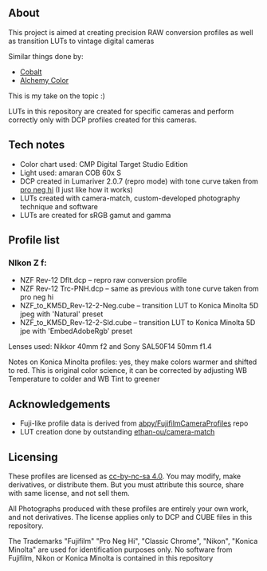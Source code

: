 ## About

This project is aimed at creating precision RAW conversion profiles as well as transition LUTs to vintage digital cameras

Similar things done by:
- [Cobalt](https://www.cobalt-image.com/)
- [Alchemy Color](https://alchemycolor.com/)

This is my take on the topic :)

LUTs in this repository are created for specific cameras and perform correctly only with DCP profiles created for this cameras. 

## Tech notes
- Color chart used: CMP Digital Target Studio Edition 
- Light used: amaran COB 60x S
- DCP created in Lumariver 2.0.7 (repro mode) with tone curve taken from [pro neg hi](https://github.com/abpy/FujifilmCameraProfiles/blob/master/dcp%20xml/pro%20neg%20hi.txt "pro neg hi.txt") (I just like how it works)
- LUTs created with camera-match, custom-developed photography technique and software
- LUTs are created for sRGB gamut and gamma 

## Profile list

### NIkon Z f:
- NZF Rev-12 Dflt.dcp – repro raw conversion profile
- NZF Rev-12 Trc-PNH.dcp – same as previous with tone curve taken from pro neg hi
- NZF_to_KM5D_Rev-12-2-Neg.cube – transition LUT to Konica Minolta 5D jpeg with 'Natural' preset
- NZF_to_KM5D_Rev-12-2-Sld.cube – transition LUT to Konica Minolta 5D jpe with 'EmbedAdobeRgb' preset

Lenses used: Nikkor 40mm f2 and Sony SAL50F14 50mm f1.4

Notes on Konica Minolta profiles: yes, they make colors warmer and shifted to red.
This is original color science, it can be corrected by adjusting WB Temperature to colder and WB Tint to greener

## Acknowledgements

- Fuji-like profile data is derived from [abpy/FujifilmCameraProfiles](https://github.com/abpy/FujifilmCameraProfiles) repo
- LUT creation done by outstanding [ethan-ou/camera-match](https://github.com/ethan-ou/camera-match)

## Licensing
These profiles are licensed as  [cc-by-nc-sa 4.0](https://creativecommons.org/licenses/by-nc-sa/4.0/).  You may modify, make derivatives, or distribute them. But you must attribute this source, share with same license, and not sell them.

All Photographs produced with these profiles are entirely your own work, and not derivatives. The license applies only to DCP and CUBE files in this repository.

The Trademarks "Fujifilm" "Pro Neg Hi", "Classic Chrome", "Nikon", "Konica Minolta" are used for identification purposes only. No software from Fujifilm, Nikon or Konica Minolta is contained in this repository
